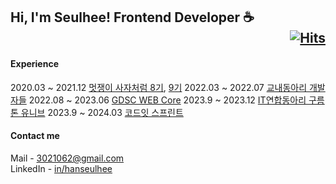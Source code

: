 ## Hi, I'm Seulhee! Frontend Developer ☕️ <div align="right">[![Hits](https://hits.seeyoufarm.com/api/count/incr/badge.svg?url=https%3A%2F%2Fgithub.com%2Fhanseulhee%2Fhit-counter&count_bg=%2370ADB5&title_bg=%23132743&icon=&icon_color=%23E7E7E7&title=hits&edge_flat=true)](https://hits.seeyoufarm.com)</div>

#### Experience

2020.03 ~ 2021.12 [멋쟁이 사자처럼 8기](https://github.com/Skhu-Likelion-8th), [9기](https://github.com/SKHU-Likelion-9th)
2022.03 ~ 2022.07 [교내동아리 개발자들](https://github.com/dogVelopers)
2022.08 ~ 2023.06 [GDSC WEB Core](https://github.com/GDSC-SKHU)
2023.9 ~ 2023.12 [IT연합동아리 구름톤 유니브](https://github.com/goormthon-Univ)
2023.9 ~ 2024.03 [코드잇 스프린트](https://github.com/codeit-bootcamp-frontend/1-Weekly-Mission)

#### Contact me

Mail - [3021062@gmail.com](mailto:3021062@gmail.com) <br />
LinkedIn - [in/hanseulhee](https://www.linkedin.com/in/hanseulhee)
